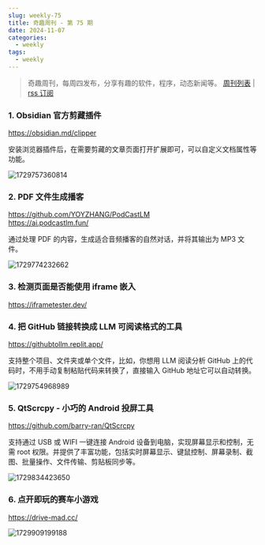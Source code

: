 ```yaml
---
slug: weekly-75
title: 奇趣周刊 - 第 75 期
date: 2024-11-07
categories:
  - weekly
tags:
  - weekly
---
```


> 奇趣周刊，每周四发布，分享有趣的软件，程序，动态新闻等。 [周刊列表](/categories/weekly/) | [rss 订阅](/categories/weekly/index.xml)

### 1. Obsidian 官方剪藏插件

https://obsidian.md/clipper

安装浏览器插件后，在需要剪藏的文章页面打开扩展即可，可以自定义文档属性等功能。

![1729757360814](https://imgurl.zishu.me/2024/10/1729757360814.webp)

### 2. PDF 文件生成播客

https://github.com/YOYZHANG/PodCastLM  
https://ai.podcastlm.fun/

通过处理 PDF 的内容，生成适合音频播客的自然对话，并将其输出为 MP3 文件。

![1729774232662](https://imgurl.zishu.me/2024/10/1729774232662.webp)

### 3. 检测页面是否能使用 iframe 嵌入

https://iframetester.dev/

### 4. 把 GitHub 链接转换成 LLM 可阅读格式的工具

https://githubtollm.replit.app/

支持整个项目、文件夹或单个文件，比如，你想用 LLM 阅读分析 GitHub 上的代码时，不用手动复制粘贴代码来转换了，直接输入 GitHub 地址它可以自动转换。

![1729754968989](https://imgurl.zishu.me/2024/10/1729754968989.webp)

### 5. QtScrcpy - 小巧的 Android 投屏工具

https://github.com/barry-ran/QtScrcpy

支持通过 USB 或 WIFI 一键连接 Android 设备到电脑，实现屏幕显示和控制，无需 root 权限。并提供了丰富功能，包括实时屏幕显示、键鼠控制、屏幕录制、截图、批量操作、文件传输、剪贴板同步等。

![1729834423650](https://imgurl.zishu.me/2024/10/1729834423650.webp)

### 6. 点开即玩的赛车小游戏

https://drive-mad.cc/

![1729909199188](https://imgurl.zishu.me/2024/10/1729909199188.webp)
